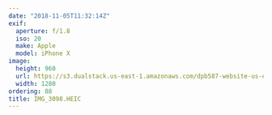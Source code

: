 ```yaml
---
date: "2018-11-05T11:32:14Z"
exif:
  aperture: f/1.8
  iso: 20
  make: Apple
  model: iPhone X
image:
  height: 960
  url: https://s3.dualstack.us-east-1.amazonaws.com/dpb587-website-us-east-1/asset/gallery/2018-europe-trip/2f316fad-e8e0-4684-63dc-02d78ebd944e~1280.jpg
  width: 1280
ordering: 88
title: IMG_3098.HEIC
---
```

